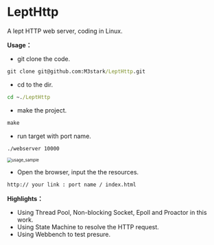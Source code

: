 # LeptHttp

A lept HTTP web server, coding in Linux.



**Usage：**

- git clone the code.

```cmd
git clone git@github.com:M3stark/LeptHttp.git
```

- cd to the dir.

```cmd
cd ~./LeptHttp
```

- make the project.

```cmd
make
```

- run target with port name.

```cmd
./webserver 10000
```

<img src="/home/mike/Projects/LeptHttp/resources/screenshoot/usage_sample.png" alt="usage_sample" style="zoom:67%;" />

- Open the browser, input the the resources.

```cmd
http:// your link : port name / index.html
```



**Highlights：**

- Using Thread Pool, Non-blocking Socket, Epoll and Proactor in this work.
- Using State Machine to resolve the HTTP request.
- Using Webbench to test presure.




